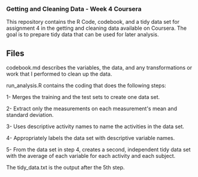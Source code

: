 ### Getting and Cleaning Data - Week 4 Coursera
This repository contains the R Code, codebook, and a tidy data set for assignment 4 in the getting and cleaning data available on Coursera.
The goal is to prepare tidy data that can be used for later analysis.

## Files
codebook.md describes the variables, the data, and any transformations or work that I performed to clean up the data.

run_analysis.R contains the coding that does the following steps:

1- Merges the training and the test sets to create one data set.

2- Extract only the measurements on each measurement's mean and standard deviation. 

3- Uses descriptive activity names to name the activities in the data set.

4- Appropriately labels the data set with descriptive variable names. 

5- From the data set in step 4, creates a second, independent tidy data set with the average of each variable for each activity and each subject.

The tidy_data.txt is the output after the 5th step.
